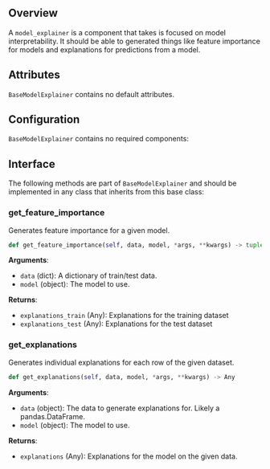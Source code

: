 ## Overview

A `model_explainer` is a component that takes is focused on model interpretability. It should be able to generated things like feature importance for models and explanations for predictions from a model.  

## Attributes

`BaseModelExplainer` contains no default attributes. 

## Configuration

`BaseModelExplainer` contains no required components: 


## Interface

The following methods are part of `BaseModelExplainer` and should be implemented in any class that inherits from this base class: 

### get_feature_importance

Generates feature importance for a given model. 

```python
def get_feature_importance(self, data, model, *args, **kwargs) -> tuple(Any, Any)
```

**Arguments**: 

- `data` (dict): A dictionary of train/test data.  
- `model` (object): The model to use.

**Returns**:

- `explanations_train` (Any): Explanations for the training dataset
- `explanations_test` (Any): Explanations for the test dataset

### get_explanations

Generates individual explanations for each row of the given dataset. 

```python
def get_explanations(self, data, model, *args, **kwargs) -> Any
```

**Arguments**: 

- `data` (object): The data to generate explanations for. Likely a pandas.DataFrame.
- `model` (object): The model to use. 

**Returns**:

- `explanations` (Any): Explanations for the model on the given data. 